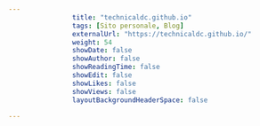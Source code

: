 ---
                title: "technicaldc.github.io"
                tags: [Sito personale, Blog]
                externalUrl: "https://technicaldc.github.io/"
                weight: 54
                showDate: false
                showAuthor: false
                showReadingTime: false
                showEdit: false
                showLikes: false
                showViews: false
                layoutBackgroundHeaderSpace: false
                ---

